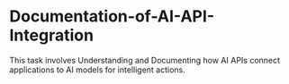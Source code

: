 # Documentation-of-AI-API-Integration
This task involves Understanding and Documenting how AI APIs connect applications to AI models for intelligent actions.
